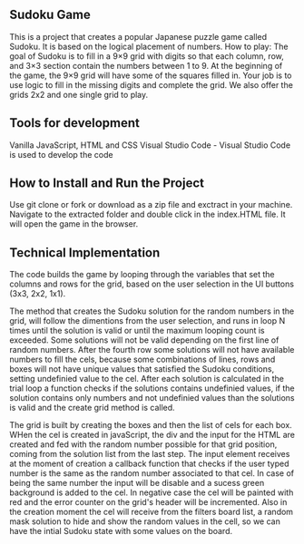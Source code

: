 ## Sudoku Game 
This is a project that creates a popular Japanese puzzle game called Sudoku. It is based on the logical placement of numbers.
How to play: The goal of Sudoku is to fill in a 9×9 grid with digits so that each column, row, and 3×3 section contain the numbers between 1 to 9. At the beginning of the game, the 9×9 grid will have some of the squares filled in. Your job is to use logic to fill in the missing digits and complete the grid. We also offer the grids 2x2 and one single grid to play. 

## Tools for development 
Vanilla JavaScript, HTML and CSS
Visual Studio Code - Visual Studio Code is used to develop the code

## How to Install and Run the Project
Use git clone or fork or download as a zip file and exctract in your machine. Navigate to the extracted folder and double click in the index.HTML file. It will open the game in the browser.

## Technical Implementation

The code builds the game by looping through the variables that set the columns and rows for the grid, based on the user selection in the UI buttons (3x3, 2x2, 1x1). 

The method that creates the Sudoku solution for the random numbers in the grid, will follow the dimentions from the user selection, and runs in loop N times until the solution is valid or until the maximum looping count is exceeded. Some solutions will not be valid depending on the first line of random numbers. After the fourth row some solutions will not have available numbers to fill the cels, because some combinations of lines, rows and boxes will not have unique values that satisfied the Sudoku conditions, setting undefinied value to the cel. After each solution is calculated in the trial loop a function checks if the solutions contains undefinied values, if the solution contains only numbers and not undefinied values than the solutions is valid and the create grid method is called.

The grid is built by creating the boxes and then the list of cels for each box. WHen the cel is created in javaScript, the div and the input for the HTML are created and fed with the random number possible for that grid position, coming from the solution list from the last step. The input element receives at the moment of creation a callback function that checks if the user typed number is the same as the random number associated to that cel. In case of being the same number the input will be disable and a sucess green background is added to the cel. In negative case the cel will be painted with red and the error counter on the grid's header will be incremented. Also in the creation moment the cel will receive from the filters board list, a random mask solution to hide and show the random values in the cell, so we can have the intial Sudoku state with some values on the board. 



